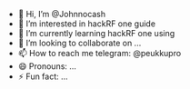 - 👋 Hi, I’m @Johnnocash
- 👀 I’m interested in hackRF one guide
- 🌱 I’m currently learning hackRF one using
- 💞️ I’m looking to collaborate on ...
- 📫 How to reach me telegram: @peukkupro
- 😄 Pronouns: ...
- ⚡ Fun fact: ...

<!---
Johnnocash/Johnnocash is a ✨ special ✨ repository because its `README.md` (this file) appears on your GitHub profile.
You can click the Preview link to take a look at your changes.
--->
